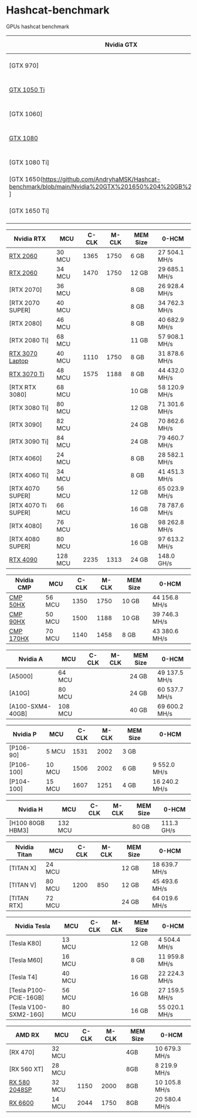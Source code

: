# Hashcat-benchmark

GPUs hashcat benchmark


| Nvidia GTX  | MCU | C-CLK | M-CLK | MEM Size |  0-HCM |
| --- | --- | --- | --- | --- | --- |
| [GTX 970] | 13 MCU |  |  | 4 GB | 10 113.1 MH/s |
| [GTX 1050 Ti](https://github.com/AndryhaMSK/Hashcat-benchmark/blob/main/Nvidia%20GTX%201050%20Ti%204%20GB%2C%206MCU) | 6 MCU | 1304 | 1752 | 4 GB | 5 554.2 MH/s |
| [GTX 1060] | 10 MCU |  |  | 6 GB | 11 101.2 MH/s |
| [GTX 1080](https://github.com/AndryhaMSK/Hashcat-benchmark/blob/main/Nvidia%20GTX%201080%208%20GB%2C%2020MCU) | 20 MCU | 1696 | 1251 | 8 GB | 28 122.2 MH/s |
| [GTX 1080 Ti] | 28 MCU |  |  | 11 GB | 34 320.2 MH/s |
| [GTX 1650(https://github.com/AndryhaMSK/Hashcat-benchmark/blob/main/Nvidia%20GTX%201650%204%20GB%2C%2014MCU) ] | 14 MCU | 1485 | 2001 | 4 GB | 11 622.2 MH/s |
| [GTX 1650 Ti] | 16 MCU | 1350 | 1500 | 4 GB | 6 371.4 MH/s |

| Nvidia RTX  | MCU | C-CLK | M-CLK | MEM Size |  0-HCM |
| --- | --- | --- | --- | --- | --- |
| [RTX 2060](https://github.com/AndryhaMSK/Hashcat-benchmark/blob/main/Nvidia%20RTX%202060%206%20GB%2C%2030MCU) | 30 MCU | 1365 | 1750 | 6 GB | 27 504.1 MH/s |
| [RTX 2060](https://github.com/AndryhaMSK/Hashcat-benchmark/blob/main/Nvidia%20RTX%202060%2012%20GB%2C%2034MCU) | 34 MCU | 1470 | 1750 | 12 GB | 29 685.1 MH/s |
| [RTX 2070] | 36 MCU |  |  | 8 GB | 26 928.4 MH/s |
| [RTX 2070 SUPER] | 40 MCU |  |  | 8 GB | 34 762.3 MH/s |
| [RTX 2080] | 46 MCU |  |  | 8 GB | 40 682.9 MH/s |
| [RTX 2080 Ti] | 68 MCU |  |  | 11 GB | 57 908.1 MH/s |
| [RTX 3070 Laptop](https://github.com/AndryhaMSK/Hashcat-benchmark/blob/main/Nvidia%20RTX%203070%20Laptop%208%20GB%2C%2040MCU) | 40 MCU | 1110 | 1750 | 8 GB | 31 878.6 MH/s |
| [RTX 3070 Ti](https://github.com/AndryhaMSK/Hashcat-benchmark/blob/main/Nvidia%20RTX%203070%20Ti%208%20GB%2C%2048MCU) | 48 MCU | 1575 | 1188 | 8 GB | 44 432.0 MH/s |
| [RTX RTX 3080] | 68 MCU |  |  | 10 GB | 58 120.9 MH/s |
| [RTX 3080 Ti] | 80 MCU |  |  | 12 GB | 71 301.6 MH/s |
| [RTX 3090] | 82 MCU |  |  | 24 GB | 70 862.6 MH/s |
| [RTX 3090 Ti] | 84 MCU |  |  | 24 GB | 79 460.7 MH/s |
| [RTX 4060] | 24 MCU |  |  | 8 GB | 28 582.1 MH/s |
| [RTX 4060 Ti] | 34 MCU |  |  | 8 GB | 41 451.3 MH/s |
| [RTX 4070 SUPER] | 56 MCU |  |  | 12 GB | 65 023.9 MH/s |
| [RTX 4070 Ti SUPER] | 66 MCU |  |  | 16 GB | 78 787.6 MH/s |
| [RTX 4080] | 76 MCU |  |  | 16 GB | 98 262.8 MH/s |
| [RTX 4080 SUPER] | 80 MCU |  |  | 16 GB | 97 613.2 MH/s |
| [RTX 4090](https://github.com/AndryhaMSK/Hashcat-benchmark/blob/main/Nvidia%20RTX%204090%2024%20GB%2C%20128MCU) | 128 MCU | 2235 | 1313 | 24 GB | 148.0 GH/s |



| Nvidia CMP  | MCU | C-CLK | M-CLK | MEM Size |  0-HCM |
| --- | --- | --- | --- | --- | --- |
| [CMP 50HX](https://github.com/AndryhaMSK/Hashcat-benchmark/blob/main/Nvidia%20CMP%2050HX%2010%20GB%2C%2056MCU) | 56 MCU | 1350 | 1750 | 10 GB | 44 156.8 MH/s |
| [CMP 90HX](https://github.com/AndryhaMSK/Hashcat-benchmark/blob/main/Nvidia%20CMP%2050HX%2010%20GB%2C%2056MCU) | 50 MCU | 1500 | 1188 | 10 GB | 39 746.3 MH/s |
| [CMP 170HX](https://github.com/AndryhaMSK/Hashcat-benchmark/blob/main/Nvidia%20CMP%20170HX%208%20GB%2C%2070MCU.txt) | 70 MCU | 1140 | 1458 | 8 GB | 43 380.6 MH/s |


| Nvidia A  | MCU | C-CLK | M-CLK | MEM Size |  0-HCM |
| --- | --- | --- | --- | --- | --- |
| [A5000] | 64 MCU |  |  | 24 GB | 49 137.5 MH/s |
| [A10G] | 80 MCU |  |  | 24 GB | 60 537.7 MH/s |
| [A100-SXM4-40GB] | 108 MCU |  |  | 40 GB | 69 600.2 MH/s |

| Nvidia P  | MCU | C-CLK | M-CLK | MEM Size |  0-HCM |
| --- | --- | --- | --- | --- | --- |
| [P106-90] | 5 MCU | 1531 | 2002 | 3 GB |  |
| [P106-100] | 10 MCU | 1506 | 2002 | 6 GB | 9 552.0 MH/s |
| [P104-100] | 15 MCU | 1607 | 1251 | 4 GB | 16 240.2 MH/s |

| Nvidia H  | MCU | C-CLK | M-CLK | MEM Size |  0-HCM |
| --- | --- | --- | --- | --- | --- |
| [H100 80GB HBM3] | 132 MCU |  |  | 80 GB | 111.3 GH/s |


| Nvidia Titan  | MCU | C-CLK | M-CLK | MEM Size |  0-HCM |
| --- | --- | --- | --- | --- | --- |
| [TITAN X] | 24 MCU |  |  | 12 GB | 18 639.7 MH/s |
| [TITAN V] | 80 MCU | 1200 | 850 | 12 GB | 45 493.6 MH/s |
| [TITAN RTX] | 72 MCU |  |  | 24 GB | 64 019.6 MH/s |

| Nvidia Tesla  | MCU | C-CLK | M-CLK | MEM Size |  0-HCM |
| --- | --- | --- | --- | --- | --- |
| [Tesla K80] | 13 MCU |  |  | 12 GB | 4 504.4 MH/s |
| [Tesla M60] | 16 MCU |  |  | 8 GB | 11 959.8 MH/s |
| [Tesla T4] | 40 MCU |  |  | 16 GB | 22 224.3 MH/s |
| [Tesla P100-PCIE-16GB] | 56 MCU |  |  | 16 GB | 27 159.5 MH/s |
| [Tesla V100-SXM2-16G] | 80 MCU |  |  | 16 GB | 55 020.1 MH/s |

| AMD RX  | MCU | C-CLK | M-CLK | MEM Size |  0-HCM |
| --- | --- | --- | --- | --- | --- |
| [RX 470] | 32 MCU ||| 4GB | 10 679.3 MH/s |
| [RX 560 XT] | 28 MCU ||| 8GB | 8 219.9 MH/s |
| [RX 580 2048SP](https://github.com/AndryhaMSK/Hashcat-benchmark/blob/main/AMD/AMD%20RX%20580%202048SP%2C%2032MCU) | 32 MCU | 1150 | 2000 | 8GB | 10 105.8 MH/s |
| [RX 6600](https://github.com/AndryhaMSK/Hashcat-benchmark/blob/main/AMD/AMD%20RX%206600%208%20GB%2C%2014MCU) | 14 MCU | 2044 | 1750 | 8GB | 20 580.4 MH/s |
